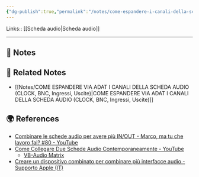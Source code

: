 ```yaml
---
{"dg-publish":true,"permalink":"/notes/come-espandere-i-canali-della-scheda-audio/","tags":["type/note"]}
---
```


Links:: [[Scheda audio\|Scheda audio]]

---

## 📝 Notes





## 🔗 Related Notes

- [[Notes/COME ESPANDERE VIA ADAT I CANALI DELLA SCHEDA AUDIO (CLOCK, BNC, Ingressi, Uscite)\|COME ESPANDERE VIA ADAT I CANALI DELLA SCHEDA AUDIO (CLOCK, BNC, Ingressi, Uscite)]]

## 🌍 References

- [Combinare le schede audio per avere più IN/OUT - Marco, ma tu che lavoro fai? #80 - YouTube](https://www.youtube.com/watch?v=O5MuuQhWUD8)
- [Come Collegare Due Schede Audio Contemporaneamente - YouTube](https://youtu.be/Hb1Ig1aYcSk)
	- [VB-Audio Matrix](https://vb-audio.com/Matrix/)
- [Creare un dispositivo combinato per combinare più interfacce audio - Supporto Apple (IT)](https://support.apple.com/it-it/HT202000)
